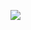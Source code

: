 <div align="right">
    
  ![](https://visitor-badge.laobi.icu/badge?page_id=AdrianKCL.AdrianKCL)
  
</div>
